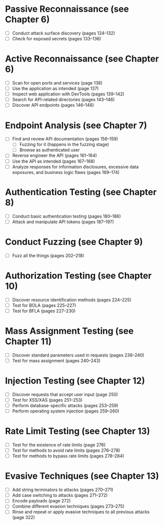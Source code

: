 # Passive Reconnaissance (see Chapter 6)
- [ ] Conduct attack surface discovery (pages 124–132)
- [ ] Check for exposed secrets (pages 133–136)

# Active Reconnaissance (see Chapter 6)
- [ ] Scan for open ports and services (page 138)
- [ ] Use the application as intended (page 137)
- [ ] Inspect web application with DevTools (pages 139–142)
- [ ] Search for API-related directories (pages 143–146)
- [ ] Discover API endpoints (pages 146–148)

# Endpoint Analysis (see Chapter 7)
- [ ] Find and review API documentation (pages 156–159)
    - [ ] Fuzzing for it (happens in the fuzzing stage)
    - [ ] Browse as authenticated user
- [ ] Reverse engineer the API (pages 161–164)
- [ ] Use the API as intended (pages 167–168)
- [ ] Analyze responses for information disclosures, excessive data exposures, and business logic flaws (pages 169–174)

# Authentication Testing (see Chapter 8)
- [ ] Conduct basic authentication testing (pages 180–186)
- [ ] Attack and manipulate API tokens (pages 187–197)

# Conduct Fuzzing (see Chapter 9)
- [ ] Fuzz all the things (pages 202–218)

# Authorization Testing (see Chapter 10)
- [ ] Discover resource identification methods (pages 224–225)
- [ ] Test for BOLA (pages 225–227)
- [ ] Test for BFLA (pages 227–230)

# Mass Assignment Testing (see Chapter 11)
- [ ] Discover standard parameters used in requests (pages 238–240)
- [ ] Test for mass assignment (pages 240–243)

# Injection Testing (see Chapter 12)
- [ ] Discover requests that accept user input (page 250)
- [ ] Test for XSS/XAS (pages 251–253)
- [ ] Perform database-specific attacks (pages 253–259)
- [ ] Perform operating system injection (pages 259–260)

# Rate Limit Testing (see Chapter 13)
- [ ] Test for the existence of rate limits (page 276)
- [ ] Test for methods to avoid rate limits (pages 276–278)
- [ ] Test for methods to bypass rate limits (pages 278–284)

# Evasive Techniques (see Chapter 13)
- [ ] Add string terminators to attacks (pages 270–271)
- [ ] Add case switching to attacks (pages 271–272)
- [ ] Encode payloads (page 272)
- [ ] Combine different evasion techniques (pages 273–275)
- [ ] Rinse and repeat or apply evasive techniques to all previous attacks (page 322)
